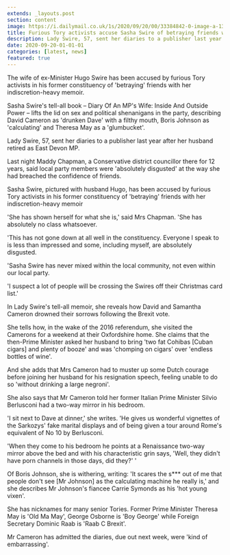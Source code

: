 ```yaml
---
extends: _layouts.post
section: content
image: https://i.dailymail.co.uk/1s/2020/09/20/00/33384842-0-image-a-137_1600558743049.jpg 
title: Furious Tory activists accuse Sasha Swire of betraying friends with her tell-all political memoir 
description: Lady Swire, 57, sent her diaries to a publisher last year after her husband retired as East Devon MP. 
date: 2020-09-20-01-01-01 
categories: [latest, news] 
featured: true 
--- 
```

The wife of ex-Minister Hugo Swire has been accused by furious Tory activists in his former constituency of 'betraying' friends with her indiscretion-heavy memoir.

Sasha Swire's tell-all book – Diary Of An MP's Wife: Inside And Outside Power – lifts the lid on sex and political shenanigans in the party, describing David Cameron as 'drunken Dave' with a filthy mouth, Boris Johnson as 'calculating' and Theresa May as a 'glumbucket'.

Lady Swire, 57, sent her diaries to a publisher last year after her husband retired as East Devon MP.

Last night Maddy Chapman, a Conservative district councillor there for 12 years, said local party members were 'absolutely disgusted' at the way she had breached the confidence of friends.

Sasha Swire, pictured with husband Hugo, has been accused by furious Tory activists in his former constituency of 'betraying' friends with her indiscretion-heavy memoir

'She has shown herself for what she is,' said Mrs Chapman. 'She has absolutely no class whatsoever.

'This has not gone down at all well in the constituency. Everyone I speak to is less than impressed and some, including myself, are absolutely disgusted.

'Sasha Swire has never mixed within the local community, not even within our local party.

'I suspect a lot of people will be crossing the Swires off their Christmas card list.'

In Lady Swire's tell-all memoir, she reveals how David and Samantha Cameron drowned their sorrows following the Brexit vote.

She tells how, in the wake of the 2016 referendum, she visited the Camerons for a weekend at their Oxfordshire home. She claims that the then-Prime Minister asked her husband to bring 'two fat Cohibas [Cuban cigars] and plenty of booze' and was 'chomping on cigars' over 'endless bottles of wine'.

And she adds that Mrs Cameron had to muster up some Dutch courage before joining her husband for his resignation speech, feeling unable to do so 'without drinking a large negroni'.

She also says that Mr Cameron told her former Italian Prime Minister Silvio Berlusconi had a two-way mirror in his bedroom.

'I sit next to Dave at dinner,' she writes. 'He gives us wonderful vignettes of the Sarkozys' fake marital displays and of being given a tour around Rome's equivalent of No 10 by Berlusconi.

'When they come to his bedroom he points at a Renaissance two-way mirror above the bed and with his characteristic grin says, 'Well, they didn't have porn channels in those days, did they?' '

Of Boris Johnson, she is withering, writing: 'It scares the s*** out of me that people don't see [Mr Johnson] as the calculating machine he really is,' and she describes Mr Johnson's fiancee Carrie Symonds as his 'hot young vixen'.

She has nicknames for many senior Tories. Former Prime Minister Theresa May is 'Old Ma May', George Osborne is 'Boy George' while Foreign Secretary Dominic Raab is 'Raab C Brexit'.

Mr Cameron has admitted the diaries, due out next week, were 'kind of embarrassing'.

